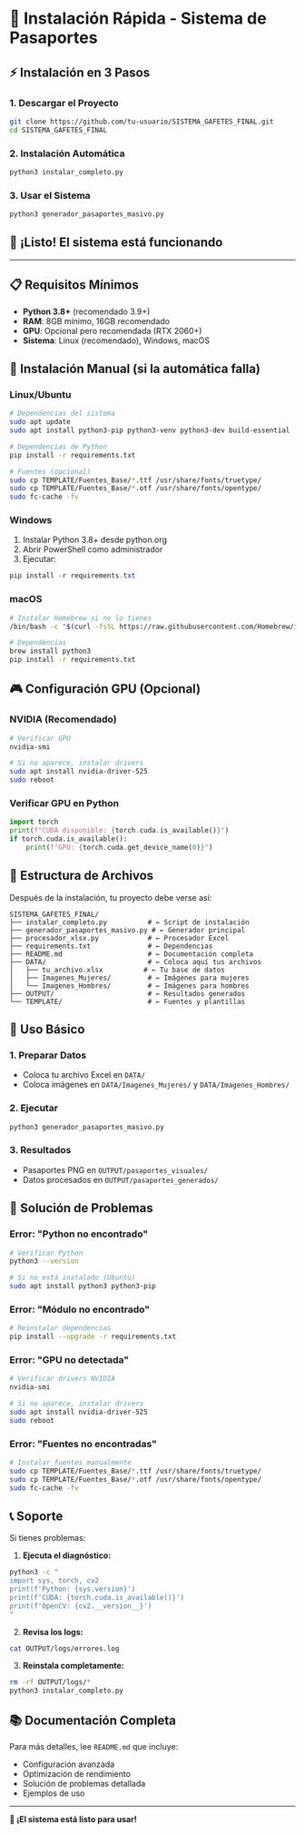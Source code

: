 # 🚀 Instalación Rápida - Sistema de Pasaportes

## ⚡ Instalación en 3 Pasos

### 1. Descargar el Proyecto
```bash
git clone https://github.com/tu-usuario/SISTEMA_GAFETES_FINAL.git
cd SISTEMA_GAFETES_FINAL
```

### 2. Instalación Automática
```bash
python3 instalar_completo.py
```

### 3. Usar el Sistema
```bash
python3 generador_pasaportes_masivo.py
```

## 🎯 ¡Listo! El sistema está funcionando

---

## 📋 Requisitos Mínimos

- **Python 3.8+** (recomendado 3.9+)
- **RAM**: 8GB mínimo, 16GB recomendado
- **GPU**: Opcional pero recomendada (RTX 2060+)
- **Sistema**: Linux (recomendado), Windows, macOS

## 🔧 Instalación Manual (si la automática falla)

### Linux/Ubuntu
```bash
# Dependencias del sistema
sudo apt update
sudo apt install python3-pip python3-venv python3-dev build-essential

# Dependencias de Python
pip install -r requirements.txt

# Fuentes (opcional)
sudo cp TEMPLATE/Fuentes_Base/*.ttf /usr/share/fonts/truetype/
sudo cp TEMPLATE/Fuentes_Base/*.otf /usr/share/fonts/opentype/
sudo fc-cache -fv
```

### Windows
1. Instalar Python 3.8+ desde python.org
2. Abrir PowerShell como administrador
3. Ejecutar:
```powershell
pip install -r requirements.txt
```

### macOS
```bash
# Instalar Homebrew si no lo tienes
/bin/bash -c "$(curl -fsSL https://raw.githubusercontent.com/Homebrew/install/HEAD/install.sh)"

# Dependencias
brew install python3
pip install -r requirements.txt
```

## 🎮 Configuración GPU (Opcional)

### NVIDIA (Recomendado)
```bash
# Verificar GPU
nvidia-smi

# Si no aparece, instalar drivers
sudo apt install nvidia-driver-525
sudo reboot
```

### Verificar GPU en Python
```python
import torch
print(f"CUDA disponible: {torch.cuda.is_available()}")
if torch.cuda.is_available():
    print(f"GPU: {torch.cuda.get_device_name(0)}")
```

## 📁 Estructura de Archivos

Después de la instalación, tu proyecto debe verse así:

```
SISTEMA_GAFETES_FINAL/
├── instalar_completo.py          # ← Script de instalación
├── generador_pasaportes_masivo.py # ← Generador principal
├── procesador_xlsx.py            # ← Procesador Excel
├── requirements.txt              # ← Dependencias
├── README.md                     # ← Documentación completa
├── DATA/                         # ← Coloca aquí tus archivos
│   ├── tu_archivo.xlsx          # ← Tu base de datos
│   ├── Imagenes_Mujeres/         # ← Imágenes para mujeres
│   └── Imagenes_Hombres/         # ← Imágenes para hombres
├── OUTPUT/                       # ← Resultados generados
└── TEMPLATE/                     # ← Fuentes y plantillas
```

## 🎯 Uso Básico

### 1. Preparar Datos
- Coloca tu archivo Excel en `DATA/`
- Coloca imágenes en `DATA/Imagenes_Mujeres/` y `DATA/Imagenes_Hombres/`

### 2. Ejecutar
```bash
python3 generador_pasaportes_masivo.py
```

### 3. Resultados
- Pasaportes PNG en `OUTPUT/pasaportes_visuales/`
- Datos procesados en `OUTPUT/pasaportes_generados/`

## 🐛 Solución de Problemas

### Error: "Python no encontrado"
```bash
# Verificar Python
python3 --version

# Si no está instalado (Ubuntu)
sudo apt install python3 python3-pip
```

### Error: "Módulo no encontrado"
```bash
# Reinstalar dependencias
pip install --upgrade -r requirements.txt
```

### Error: "GPU no detectada"
```bash
# Verificar drivers NVIDIA
nvidia-smi

# Si no aparece, instalar drivers
sudo apt install nvidia-driver-525
sudo reboot
```

### Error: "Fuentes no encontradas"
```bash
# Instalar fuentes manualmente
sudo cp TEMPLATE/Fuentes_Base/*.ttf /usr/share/fonts/truetype/
sudo cp TEMPLATE/Fuentes_Base/*.otf /usr/share/fonts/opentype/
sudo fc-cache -fv
```

## 📞 Soporte

Si tienes problemas:

1. **Ejecuta el diagnóstico:**
```bash
python3 -c "
import sys, torch, cv2
print(f'Python: {sys.version}')
print(f'CUDA: {torch.cuda.is_available()}')
print(f'OpenCV: {cv2.__version__}')
"
```

2. **Revisa los logs:**
```bash
cat OUTPUT/logs/errores.log
```

3. **Reinstala completamente:**
```bash
rm -rf OUTPUT/logs/*
python3 instalar_completo.py
```

## 📚 Documentación Completa

Para más detalles, lee `README.md` que incluye:
- Configuración avanzada
- Optimización de rendimiento
- Solución de problemas detallada
- Ejemplos de uso

---

**🎉 ¡El sistema está listo para usar!**